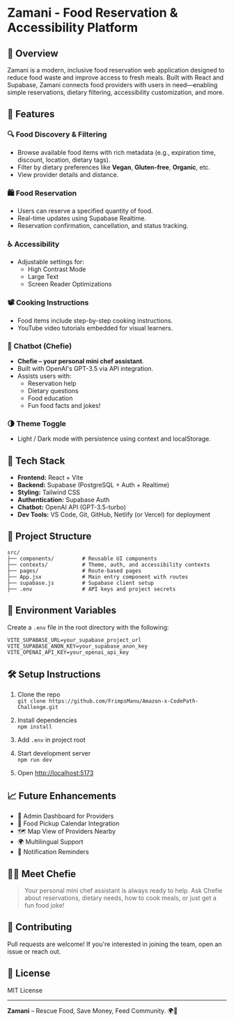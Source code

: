 # Zamani - Food Reservation & Accessibility Platform


## 🧠 Overview

Zamani is a modern, inclusive food reservation web application designed to reduce food waste and improve access to fresh meals. Built with React and Supabase, Zamani connects food providers with users in need—enabling simple reservations, dietary filtering, accessibility customization, and more.

## 🚀 Features

### 🔍 Food Discovery & Filtering
- Browse available food items with rich metadata (e.g., expiration time, discount, location, dietary tags).
- Filter by dietary preferences like **Vegan**, **Gluten-free**, **Organic**, etc.
- View provider details and distance.

### 🛍️ Food Reservation
- Users can reserve a specified quantity of food.
- Real-time updates using Supabase Realtime.
- Reservation confirmation, cancellation, and status tracking.

### ♿ Accessibility
- Adjustable settings for:
  - High Contrast Mode
  - Large Text
  - Screen Reader Optimizations

### 📽️ Cooking Instructions
- Food items include step-by-step cooking instructions.
- YouTube video tutorials embedded for visual learners.

### 🤖 Chatbot (Chefie)
- **Chefie – your personal mini chef assistant**.
- Built with OpenAI's GPT-3.5 via API integration.
- Assists users with:
  - Reservation help
  - Dietary questions
  - Food education
  - Fun food facts and jokes!

### 🌗 Theme Toggle
- Light / Dark mode with persistence using context and localStorage.

## 🧱 Tech Stack

- **Frontend:** React + Vite
- **Backend:** Supabase (PostgreSQL + Auth + Realtime)
- **Styling:** Tailwind CSS
- **Authentication:** Supabase Auth
- **Chatbot:** OpenAI API (GPT-3.5-turbo)
- **Dev Tools:** VS Code, Git, GitHub, Netlify (or Vercel) for deployment

## 📂 Project Structure

```
src/
├── components/         # Reusable UI components
├── contexts/           # Theme, auth, and accessibility contexts
├── pages/              # Route-based pages
├── App.jsx             # Main entry component with routes
├── supabase.js         # Supabase client setup
├── .env                # API keys and project secrets
```

## 🔐 Environment Variables

Create a `.env` file in the root directory with the following:

```
VITE_SUPABASE_URL=your_supabase_project_url
VITE_SUPABASE_ANON_KEY=your_supabase_anon_key
VITE_OPENAI_API_KEY=your_openai_api_key
```

## 🛠️ Setup Instructions

1. Clone the repo  
   `git clone https://github.com/FrimpsManu/Amazon-x-CodePath-Challenge.git`

2. Install dependencies  
   `npm install`

3. Add `.env` in project root

4. Start development server  
   `npm run dev`

5. Open [http://localhost:5173](http://localhost:5173)

## 📈 Future Enhancements

- 🧾 Admin Dashboard for Providers
- 📆 Food Pickup Calendar Integration
- 🗺️ Map View of Providers Nearby
- 🌍 Multilingual Support
- 🔔 Notification Reminders

## 👨‍🍳 Meet Chefie
> Your personal mini chef assistant is always ready to help. Ask Chefie about reservations, dietary needs, how to cook meals, or just get a fun food joke!

## 🤝 Contributing

Pull requests are welcome! If you're interested in joining the team, open an issue or reach out.

## 📝 License

MIT License

---

**Zamani** – Rescue Food, Save Money, Feed Community. 🌍🍲
